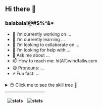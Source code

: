 <h2>Hi there 👋</h1>

<h3>balabala!@#$%^&*</h3>


- 🔭 I’m currently working on ...
- 🌱 I’m currently learning ...
- 👯 I’m looking to collaborate on ...
- 🤔 I’m looking for help with ...
- 💬 Ask me about ...
- 📫 How to reach me: hi(AT)windfallw.com
- 😄 Pronouns: ...
- ⚡ Fun fact: ...

<details>
    <summary> 😶 Click me to see the skill tree 🌳 </summary>

<h3 align="left">Programming Languages</h3>
<p align="left">
    <img src="https://raw.githubusercontent.com/devicons/devicon/master/icons/c/c-original.svg" alt="c" width="40" height="40" />
    <img src="https://raw.githubusercontent.com/devicons/devicon/master/icons/cplusplus/cplusplus-original.svg" alt="cplusplus" width="40" height="40" />
    <img src="https://raw.githubusercontent.com/devicons/devicon/master/icons/python/python-original.svg" alt="python" width="40" height="40" />
    <img src="https://raw.githubusercontent.com/devicons/devicon/master/icons/bash/bash-original.svg" alt="bash" width="40" height="40" />
    <img src="https://raw.githubusercontent.com/devicons/devicon/master/icons/php/php-original.svg" alt="php" width="40" height="40" />
    <img src="https://raw.githubusercontent.com/devicons/devicon/master/icons/javascript/javascript-original.svg" alt="javascript" width="40" height="40" />
</p>


<h3 align="left">Embedded Development</h3>
<p align="left">
    <img src="https://raw.githubusercontent.com/simple-icons/simple-icons/master/icons/micropython.svg" alt="micropython" width="40" height="40" />
    <img src="https://raw.githubusercontent.com/devicons/devicon/master/icons/raspberrypi/raspberrypi-original.svg" alt="raspberrypi" width="40" height="40" />
    <img src="https://raw.githubusercontent.com/devicons/devicon/master/icons/arduino/arduino-original-wordmark.svg" alt="arduino" width="40" height="40" />
    <img src="https://raw.githubusercontent.com/simple-icons/simple-icons/master/icons/espressif.svg" alt="espressif" width="40" height="40" />
    <img src="https://raw.githubusercontent.com/simple-icons/simple-icons/master/icons/stmicroelectronics.svg" alt="stmicroelectronics" width="40" height="40" />
</p>


<h3 align="left">Frontend & Backend & Web servers & Databases</h3>
<p align="left">
    <img src="https://raw.githubusercontent.com/devicons/devicon/master/icons/vuejs/vuejs-original.svg" alt="vuejs" width="40" height="40" />
    <img src="https://raw.githubusercontent.com/devicons/devicon/master/icons/vuetify/vuetify-original.svg" alt="vuetify" width="40" height="40" />
    <img src="https://raw.githubusercontent.com/devicons/devicon/master/icons/bootstrap/bootstrap-original.svg" alt="vuetify" width="40" height="40" />
    <img src="https://raw.githubusercontent.com/hexojs/site/master/source/logo.svg" alt="hexo" width="40" height="40" />
    <img src="https://cdn.jsdelivr.net/gh/devicons/devicon/icons/nodejs/nodejs-original-wordmark.svg" alt="nodejs" width="40" height="40" />
    <img src="https://raw.githubusercontent.com/devicons/devicon/master/icons/flask/flask-original.svg" alt="flask" width="40" height="40" />
    <img src="https://raw.githubusercontent.com/devicons/devicon/master/icons/nginx/nginx-original.svg" alt="nginx" width="40" height="40" />
    <img src="https://raw.githubusercontent.com/caddyserver/website/master/src/resources/images/caddy-logo.svg" alt="caddy" width="40" height="40" />
    <img src="https://raw.githubusercontent.com/devicons/devicon/master/icons/mysql/mysql-original-wordmark.svg" alt="mysql" width="40" height="40" />
    <img src="https://raw.githubusercontent.com/devicons/devicon/master/icons/sqlite/sqlite-original-wordmark.svg" alt="sqlite" width="40" height="40" />
</p>


<h3 align="left">Programming Tools & Firmware & OS</h3>
<p align="left">
    <img src="https://raw.githubusercontent.com/devicons/devicon/master/icons/vscode/vscode-original.svg" alt="vscode" width="40" height="40" />
    <img src="https://raw.githubusercontent.com/simple-icons/simple-icons/develop/icons/pycharm.svg" alt="pycharm" width="40" height="40" />
    <img src="https://raw.githubusercontent.com/simple-icons/simple-icons/develop/icons/webstorm.svg" alt="webstorm" width="40" height="40" />
    <img src="https://raw.githubusercontent.com/simple-icons/simple-icons/develop/icons/phpstorm.svg" alt="phpstorm" width="40" height="40" />
    <img src="https://raw.githubusercontent.com/simple-icons/simple-icons/develop/icons/clion.svg" alt="clion" width="40" height="40" />
    <img src="https://raw.githubusercontent.com/devicons/devicon/master/icons/git/git-original.svg" alt="git" width="40" height="40" />
    <img src="https://raw.githubusercontent.com/Homebrew/brew.sh/master/assets/img/homebrew.svg" alt="homebrew" width="40" height="40" />
    <img src="https://raw.githubusercontent.com/MarlinFirmware/Marlin/2.1.x/buildroot/share/pixmaps/logo/marlin.svg" alt="marlin" width="40" height="40" />
    <img src="https://raw.githubusercontent.com/simple-icons/simple-icons/master/icons/openwrt.svg" alt="openwrt" width="40" height="40" />
    <img src="https://raw.githubusercontent.com/devicons/devicon/master/icons/debian/debian-original.svg" alt="debian" width="40" height="40" />
    <img src="https://raw.githubusercontent.com/devicons/devicon/master/icons/ubuntu/ubuntu-plain.svg" alt="ubuntu" width="40" height="40" />
    <img src="https://raw.githubusercontent.com/simple-icons/simple-icons/master/icons/proxmox.svg" alt="proxmox" width="40" height="40" />
    <img src="https://raw.githubusercontent.com/simple-icons/simple-icons/master/icons/windows.svg" alt="windows" width="40" height="40" />
    <img src="https://raw.githubusercontent.com/simple-icons/simple-icons/master/icons/macos.svg" alt="macos" width="40" height="40" />
</p>

</details>

| <p><img align="center" src="https://github-readme-stats.vercel.app/api?username=windfallw&count_private=true&show_icons=true&hide_border=true" alt="stats" /></p> | <p><img align="center" src="https://github-readme-streak-stats.herokuapp.com/?user=windfallw&hide_border=true" alt="stats" /></p> |
| ------------- | ------------- |
